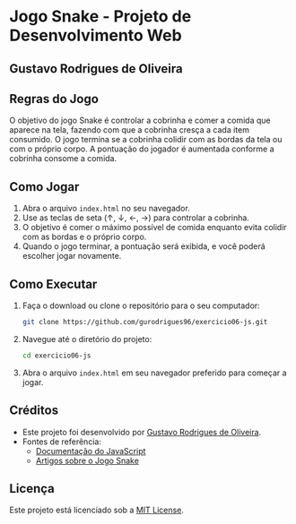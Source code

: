 # Jogo Snake - Projeto de Desenvolvimento Web

## Gustavo Rodrigues de Oliveira

## Regras do Jogo

O objetivo do jogo Snake é controlar a cobrinha e comer a comida que aparece na tela, fazendo com que a cobrinha cresça a cada item consumido. O jogo termina se a cobrinha colidir com as bordas da tela ou com o próprio corpo. A pontuação do jogador é aumentada conforme a cobrinha consome a comida.

## Como Jogar

1. Abra o arquivo `index.html` no seu navegador.
2. Use as teclas de seta (↑, ↓, ←, →) para controlar a cobrinha.
3. O objetivo é comer o máximo possível de comida enquanto evita colidir com as bordas e o próprio corpo.
4. Quando o jogo terminar, a pontuação será exibida, e você poderá escolher jogar novamente.

## Como Executar

1. Faça o download ou clone o repositório para o seu computador:
    ```bash
    git clone https://github.com/gurodrigues96/exercicio06-js.git
    ```
2. Navegue até o diretório do projeto:
    ```bash
    cd exercicio06-js
    ```
3. Abra o arquivo `index.html` em seu navegador preferido para começar a jogar.

## Créditos

- Este projeto foi desenvolvido por [Gustavo Rodrigues de Oliveira](https://github.com/gurodrigues96).
- Fontes de referência:
    - [Documentação do JavaScript](https://developer.mozilla.org/pt-BR/docs/Web/JavaScript)
    - [Artigos sobre o Jogo Snake](https://www.freecodecamp.org/news/building-snake-game-with-vanilla-javascript/)

## Licença

Este projeto está licenciado sob a [MIT License](LICENSE).
